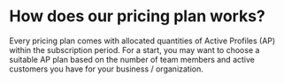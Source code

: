 # How does our pricing plan works?

Every pricing plan comes with allocated quantities of Active Profiles (AP) within the subscription period. For a start, you may want to choose a suitable AP plan based on the number of team members and active customers you have for your business / organization.
